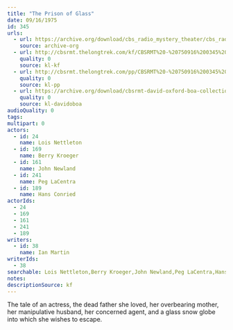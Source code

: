 ```yaml
---
title: "The Prison of Glass"
date: 09/16/1975
id: 345
urls: 
  - url: https://archive.org/download/cbs_radio_mystery_theater/cbs_radio_mystery_theater-0301-0350.zip/cbs_radio_mystery_theater-0301-0350%2Fcbsrmt_0345_the_prison_of_glass.mp3
    source: archive-org
  - url: http://cbsrmt.thelongtrek.com/kf/CBSRMT%20-%20750916%200345%20The%20Prison%20Of%20Glass_kf.mp3
    quality: 0
    source: kl-kf
  - url: http://cbsrmt.thelongtrek.com/pp/CBSRMT%20-%20750916%200345%20The%20Prison%20of%20Glass_pp.mp3
    quality: 0
    source: kl-pp
  - url: https://archive.org/download/cbsrmt-david-oxford-boa-collection/CBSRMT-750916-0345-The-Prison-of-Glass-(64-44)_kf-{BoA}.mp3
    quality: 0
    source: kl-davidoboa
audioQuality: 0
tags: 
multipart: 0
actors:  
  - id: 24
    name: Lois Nettleton  
  - id: 169
    name: Berry Kroeger  
  - id: 161
    name: John Newland  
  - id: 241
    name: Peg LaCentra  
  - id: 189
    name: Hans Conried
actorIds:  
  - 24  
  - 169  
  - 161  
  - 241  
  - 189
writers:  
  - id: 38
    name: Ian Martin
writerIds:  
  - 38
searchable: Lois Nettleton,Berry Kroeger,John Newland,Peg LaCentra,Hans Conried Ian Martin
notes: 
descriptionSource: kf
---
```

The tale of an actress, the dead father she loved, her overbearing mother, her manipulative husband, her concerned agent, and a glass snow globe into which she wishes to escape.